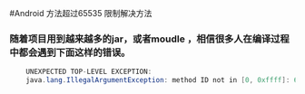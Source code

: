 #Android 方法超过65535 限制解决方法

### 随着项目用到越来越多的jar，或者moudle ，相信很多人在编译过程中都会遇到下面这样的错误。

```java
    UNEXPECTED TOP-LEVEL EXCEPTION:  
    java.lang.IllegalArgumentException: method ID not in [0, 0xffff]: 65536  
```